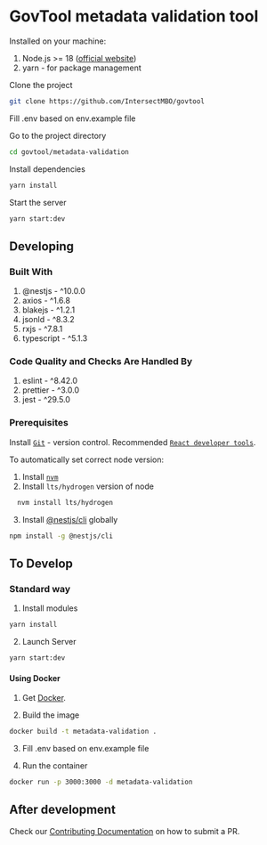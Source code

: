 # GovTool metadata validation tool

Installed on your machine:

1. Node.js >= 18 ([official website](https://nodejs.org/en))
2. yarn - for package management

Clone the project

```bash
git clone https://github.com/IntersectMBO/govtool
```

Fill .env based on env.example file

Go to the project directory

```bash
cd govtool/metadata-validation
```

Install dependencies

```bash
yarn install
```

Start the server

```bash
yarn start:dev
```

## Developing

### Built With

1. @nestjs - ^10.0.0
2. axios - ^1.6.8
3. blakejs - ^1.2.1
4. jsonld - ^8.3.2
5. rxjs - ^7.8.1
6. typescript - ^5.1.3

### Code Quality and Checks Are Handled By

1. eslint - ^8.42.0
2. prettier - ^3.0.0
3. jest - ^29.5.0

### Prerequisites

Install [`Git`](https://git-scm.com/) - version control.
Recommended [`React developer tools`](https://react.dev/learn/react-developer-tools).

To automatically set correct node version:

1. Install [`nvm`](https://github.com/nvm-sh/nvm)
2. Install `lts/hydrogen` version of node

```bash
  nvm install lts/hydrogen
```

3. Install [@nestjs/cli](https://docs.nestjs.com/cli/overview) globally

```bash
npm install -g @nestjs/cli
```

## To Develop

### Standard way

1. Install modules

```bash
yarn install
```

2. Launch Server

```bash
yarn start:dev
```

#### Using Docker

1. Get [Docker](https://www.docker.com/).

2. Build the image

```bash
docker build -t metadata-validation .
```

3. Fill .env based on env.example file

4. Run the container

```bash
docker run -p 3000:3000 -d metadata-validation
```

## After development

Check our [Contributing Documentation](../../CONTRIBUTING.md) on how to submit a PR.
